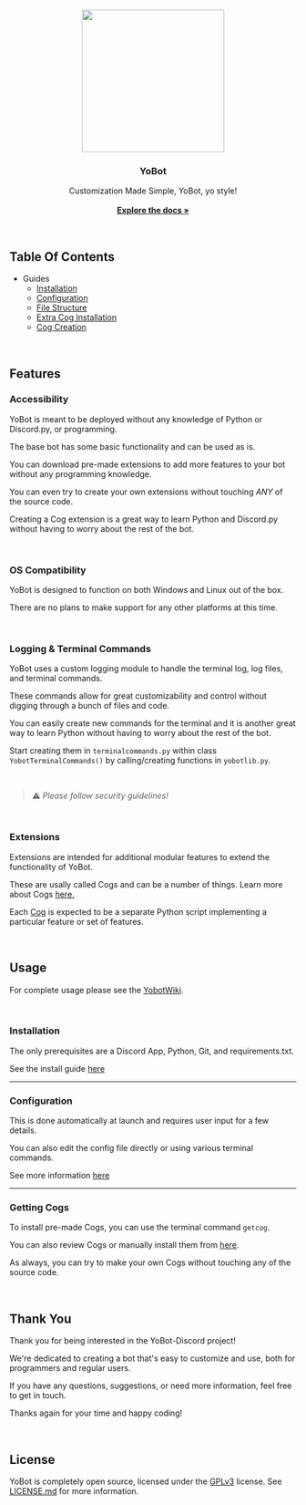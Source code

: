 <br/>
<p align="center">

  <img align="center" width="250" height="250" src="https://i.imgur.com/yPfALyd.png">

  <h3 align="center">YoBot</h3>

  <p align="center">
    Customization Made Simple, YoBot, yo style!
    <br/>
    <br/>
    <a href="https://github.com/RareMojo/YoBot-Discord/wiki"><strong>Explore the docs »</strong></a>
    <br/>
  </p>
</p>
 
<br>

## Table Of Contents

- Guides
    - [Installation](https://github.com/RareMojo/YoBot-Discord/wiki/Installation)
    - [Configuration](https://github.com/RareMojo/YoBot-Discord/wiki/Configuration)
    - [File Structure](https://github.com/RareMojo/YoBot-Discord/wiki/Filestructure)
    - [Extra Cog Installation](https://github.com/RareMojo/YoBot-Discord-Cogs)
    - [Cog Creation](https://discordpy.readthedocs.io/en/stable/ext/commands/cogs.html)

<br>

## Features
### Accessibility
YoBot is meant to be deployed without any knowledge of Python or Discord.py, or programming.

The base bot has some basic functionality and can be used as is.

You can download pre-made extensions to add more features to your bot without any programming knowledge.

You can even try to create your own extensions without touching <i>ANY</i> of the source code.

Creating a Cog extension is a great way to learn Python and Discord.py without having to worry about the rest of the bot.

<br>

### OS Compatibility
YoBot is designed to function on both Windows and Linux out of the box.

There are no plans to make support for any other platforms at this time.

<br>

### Logging & Terminal Commands
YoBot uses a custom logging module to handle the terminal log, log files, and terminal commands.

These commands allow for great customizability and control without digging through a bunch of files and code.

You can easily create new commands for the terminal and it is another great way to learn Python without having to worry about the rest of the bot.

Start creating them in `terminalcommands.py` within class `YobotTerminalCommands()` by calling/creating functions in `yobotlib.py`.

<br>

> :warning: *Please follow security guidelines!*

<br>

### Extensions
Extensions are intended for additional modular features to extend the functionality of YoBot.

These are usally called Cogs and can be a number of things. Learn more about Cogs [here.](https://discordpy.readthedocs.io/en/stable/ext/commands/cogs.html)

Each [Cog](https://discordpy.readthedocs.io/en/stable/ext/commands/cogs.html) is expected to be a separate Python script implementing a particular feature or set of features.

<br>
    
## Usage
For complete usage please see the [YobotWiki](https://github.com/RareMojo/YoBot-Discord/wiki).

<br>

### Installation
The only prerequisites are a Discord App, Python, Git, and requirements.txt.

See the install guide [here](https://github.com/RareMojo/YoBot-Discord/wiki/Installation)

---

### Configuration
This is done automatically at launch and requires user input for a few details.

You can also edit the config file directly or using various terminal commands.

See more information [here](https://github.com/RareMojo/YoBot-Discord/wiki/Configuration)

---

### Getting Cogs
To install pre-made Cogs, you can use the terminal command `getcog`.

You can also review Cogs or manually install them from [here](https://github.com/RareMojo/YoBot-Discord-Cogs).

As always, you can try to make your own Cogs without touching any of the source code.

<br>

## Thank You
Thank you for being interested in the YoBot-Discord project! 

We're dedicated to creating a bot that's easy to customize and use, both for programmers and regular users.

If you have any questions, suggestions, or need more information, feel free to get in touch. 

Thanks again for your time and happy coding!

<br>

## License
YoBot is completely open source, licensed under the [GPLv3](https://www.gnu.org/licenses/gpl-3.0.en.html) license.
See [LICENSE.md](https://github.com/RareMojo/YoBot-Discord/blob/main/LICENSE.md) for more information.